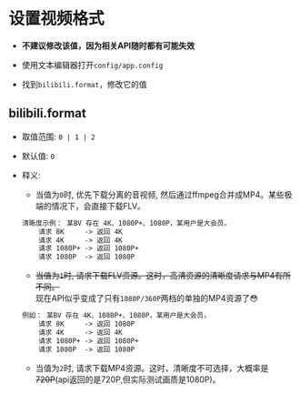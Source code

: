 # 设置视频格式
+ **不建议修改该值，因为相关API随时都有可能失效**

+ 使用文本编辑器打开`config/app.config`

+ 找到`bilibili.format`，修改它的值

## bilibili.format
- 取值范围: `0 | 1 | 2`
- 默认值: `0`
- 释义:  
    + 当值为`0`时, 优先下载分离的音视频, 然后通过ffmpeg合并成MP4。某些极端的情况下，会直接下载FLV。 
    ```txt
    清晰度示例： 某BV 存在 4K、1080P+、1080P，某用户是大会员，
        请求 8K     -> 返回 4K
        请求 4K     -> 返回 4K
        请求 1080P+ -> 返回 1080P+ 
        请求 1080P  -> 返回 1080P
    ```

    + ~~当值为`1`时, 请求下载FLV资源。这时，高清资源的清晰度请求与MP4有所不同。~~  
    现在API似乎变成了只有`1080P/360P`两档的单独的MP4资源了😳  
    ```txt
    例如： 某BV 存在 4K、1080P+、1080P，某用户是大会员，
        请求 8K     -> 返回 1080P
        请求 4K     -> 返回 4K
        请求 1080P+ -> 返回 1080P+ 
        请求 1080P  -> 返回 1080P
    ```

    + 当值为`2`时, 请求下载MP4资源。这时，清晰度不可选择，大概率是~~720P~~(api返回的是720P,但实际测试画质是1080P)。